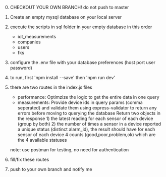 0) CHECKOUT YOUR OWN BRANCH! do not push to master

1) Create an empty mysql database on your local server
2) execute the scripts in sql folder in your empty database in this order
    - iot_measurements
    - companies
    - users
    - fks
3) configure the .env file with your database preferences (host port user password)
4) to run, first 'npm install --save' then 'npm run dev'
5) there are two routes in the index.js files
    - performance: Optimzize the logic to get the entire data in one query
    - measurements: Provide device ids in query params (comma seperated) and validate them using express-validator to return any errors before moving to querying the database
        Return two objects in the response
            1) the latest reading for each sensor of each device (group by both)
            2) the number of times a sensor in a device reported a unique status (distinct alarm_id), the result should have for each sensor of each device 4 counts (good,poor,problem,ok) which are the 4 available statuses

    note: use postman for testing, no need for authentication
6) fill/fix these routes
7) push to your own branch and notify me